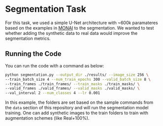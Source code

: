 # Segmentation Task
For this task, we used a simple U-Net architecture with ~600k paramateres based on the examples in [MONAI](https://monai.io/) to the segmentation. We wanted to test whether adding the synthetic data to real data would improve the segmentation metrics.
## Running the Code
You can run the code with a command as below:
```bash
python segmentation.py --output_dir ./results/ --image_size 256 \
--train_batch_size 4 --num_train_epochs 300 --valid_batch_size 8 \
--train_frames ./train_frames/ --train_masks ./train_masks/ \
--valid_frames ./valid_frames/ --valid_masks ./valid_masks/ \
--val_interval 2 --num_classes 4 --lr 0.001
```
In this example, the folders are set based on the sample commands from the `data` section of this repository and will run the segmentation model training. One can add synthetic images to the train folders to train with augmentation schemes (like Real+100%). 

